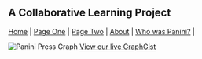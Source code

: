 ## A Collaborative Learning Project
<nav>
  <a href="https://johnbradley436.github.io/The-Panini-Project/">Home</a> |
  <a href="https://johnbradley436.github.io/The-Panini-Project/">Page One</a> |
  <a href="https://johnbradley436.github.io/The-Panini-Project/">Page Two</a> |
  <a href="https://johnbradley436.github.io/The-Panini-Project/">About</a> |
  <a href="https://en.wikipedia.org/wiki/P%C4%81%E1%B9%87ini">Who was Panini?</a> |
</nav>

![Panini Press Graph](https://johnbradley436.github.io/The-Panini-Project/graph-visualization-Panini-v4.svg)
[View our live GraphGist](http://heardlibrary.github.io/graphgist/?f35889686063d0050de123ae5a4912c3)
